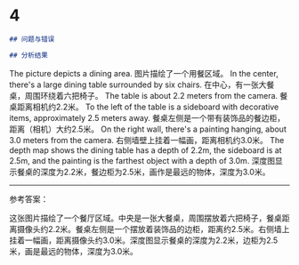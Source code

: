 # 4

```md
## 问题与错误

## 分析结果

```

The picture depicts a dining area.
图片描绘了一个用餐区域。
In the center, there's a large dining table surrounded by six chairs.
在中心，有一张大餐桌，周围环绕着六把椅子。
The table is about 2.2 meters from the camera.
餐桌距离相机约2.2米。
To the left of the table is a sideboard with decorative items, approximately 2.5 meters away.
餐桌左侧是一个带有装饰品的餐边柜，距离（相机）大约2.5米。
On the right wall, there's a painting hanging, about 3.0 meters from the camera.
右侧墙壁上挂着一幅画，距离相机约3.0米。
The depth map shows the dining table has a depth of 2.2m, the sideboard is at 2.5m, and the painting is the farthest object with a depth of 3.0m.
深度图显示餐桌的深度为2.2米，餐边柜为2.5米，画作是最远的物体，深度为3.0米。

---

参考答案：

这张图片描绘了一个餐厅区域。中央是一张大餐桌，周围摆放着六把椅子，餐桌距离摄像头约2.2米。餐桌左侧是一个摆放着装饰品的边柜，距离约2.5米。右侧墙上挂着一幅画，距离摄像头约3.0米。深度图显示餐桌的深度为2.2米，边柜为2.5米，画是最远的物体，深度为3.0米。
